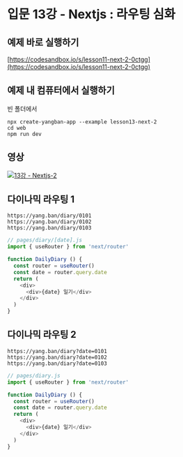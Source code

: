 # 입문 13강 - Nextjs : 라우팅 심화

## 예제 바로 실행하기
[https://codesandbox.io/s/lesson11-next-2-0ctgg](https://codesandbox.io/s/lesson11-next-2-0ctgg)

## 예제 내 컴퓨터에서 실행하기
빈 폴더에서
```
npx create-yangban-app --example lesson13-next-2
cd web
npm run dev
```

## 영상
[![13강 - Nextjs-2](http://img.youtube.com/vi/mw9BXilyEOo/0.jpg)](http://www.youtube.com/watch?v=mw9BXilyEOo "13강 Nextjs-2")

## 다이나믹 라우팅 1
```
https://yang.ban/diary/0101 
https://yang.ban/diary/0102
https://yang.ban/diary/0103
```

```javascript
// pages/diary/[date].js
import { useRouter } from 'next/router'

function DailyDiary () {
  const router = useRouter()
  const date = router.query.date
  return (
    <div>
      <div>{date} 일기</div>
    </div>
  )
}
```

## 다이나믹 라우팅 2
```
https://yang.ban/diary?date=0101
https://yang.ban/diary?date=0102
https://yang.ban/diary?date=0103
```

```javascript
// pages/diary.js
import { useRouter } from 'next/router'

function DailyDiary () {
  const router = useRouter()
  const date = router.query.date
  return (
    <div>
      <div>{date} 일기</div>
    </div>
  )
}
```
